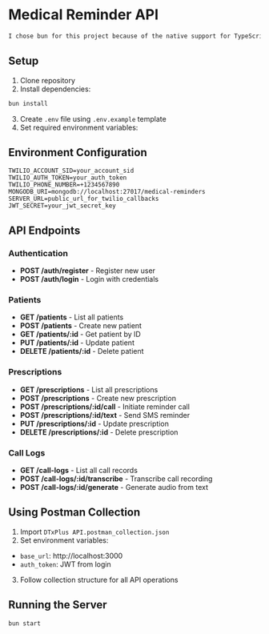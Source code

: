 # Medical Reminder API

```bash
I chose bun for this project because of the native support for TypeScript and the speed of execution but yarn and npm can also be used.
```

## Setup
1. Clone repository
2. Install dependencies:
```bash
bun install
```
3. Create `.env` file using `.env.example` template
4. Set required environment variables:

## Environment Configuration
```
TWILIO_ACCOUNT_SID=your_account_sid
TWILIO_AUTH_TOKEN=your_auth_token
TWILIO_PHONE_NUMBER=+1234567890
MONGODB_URI=mongodb://localhost:27017/medical-reminders
SERVER_URL=public_url_for_twilio_callbacks
JWT_SECRET=your_jwt_secret_key
```

## API Endpoints

### Authentication
- **POST /auth/register** - Register new user
- **POST /auth/login** - Login with credentials

### Patients
- **GET /patients** - List all patients
- **POST /patients** - Create new patient
- **GET /patients/:id** - Get patient by ID
- **PUT /patients/:id** - Update patient
- **DELETE /patients/:id** - Delete patient

### Prescriptions
- **GET /prescriptions** - List all prescriptions
- **POST /prescriptions** - Create new prescription
- **POST /prescriptions/:id/call** - Initiate reminder call
- **POST /prescriptions/:id/text** - Send SMS reminder
- **PUT /prescriptions/:id** - Update prescription
- **DELETE /prescriptions/:id** - Delete prescription

### Call Logs
- **GET /call-logs** - List all call records
- **POST /call-logs/:id/transcribe** - Transcribe call recording
- **POST /call-logs/:id/generate** - Generate audio from text

## Using Postman Collection
1. Import `DTxPlus API.postman_collection.json`
2. Set environment variables:
  - `base_url`: http://localhost:3000
  - `auth_token`: JWT from login
3. Follow collection structure for all API operations

## Running the Server
```bash
bun start
```